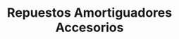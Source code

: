 ---
title: "Repuestos Amortiguadores Accesorios"
url: /santiago/repuestos-amortiguadores-accesorios/
shop: piezas de automóviles
---